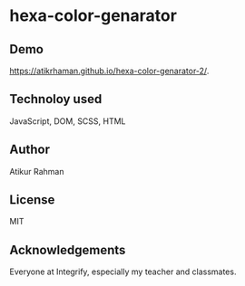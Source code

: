 # hexa-color-genarator

## Demo
https://atikrhaman.github.io/hexa-color-genarator-2/.

## Technoloy used
JavaScript, DOM, SCSS, HTML

## Author
Atikur Rahman

## License
MIT

## Acknowledgements
Everyone at Integrify, especially my teacher and classmates.

